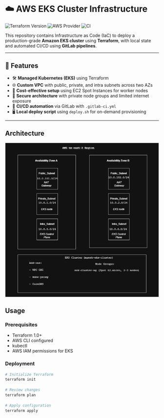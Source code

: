 # ☁️ AWS EKS Cluster Infrastructure

![Terraform Version](https://img.shields.io/badge/Terraform-%3E%3D1.0-blue)
![AWS Provider](https://img.shields.io/badge/AWS-5.0%2B-orange)
![CI](https://img.shields.io/badge/GitLab-CI%2FCD-blueviolet)

This repository contains Infrastructure as Code (IaC) to deploy a production-grade **Amazon EKS cluster** using **Terraform**, with local state and automated CI/CD using **GitLab pipelines**.

---

## 🚀 Features

- 🛠 **Managed Kubernetes (EKS)** using Terraform
- 🌐 **Custom VPC** with public, private, and intra subnets across two AZs
- 💸 **Cost-effective setup** using EC2 Spot Instances for worker nodes
- 🔐 **Secure architecture** with private node groups and limited internet exposure
- 🔄 **CI/CD automation** via GitLab with `.gitlab-ci.yml`
- 🖥️ **Local deploy script** using `deploy.sh` for on-demand provisioning

---
## Architecture

![EKS Architecture Diagram](eks-architecture.png)

## Usage

### Prerequisites
- Terraform 1.0+
- AWS CLI configured
- kubectl
- AWS IAM permissions for EKS

### Deployment

```bash
# Initialize Terraform
terraform init

# Review changes
terraform plan

# Apply configuration
terraform apply
